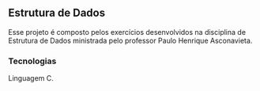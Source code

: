## Estrutura de Dados

Esse projeto é composto pelos exercícios desenvolvidos na disciplina de Estrutura de Dados ministrada pelo professor Paulo Henrique Asconavieta.

### Tecnologias

Linguagem C.
